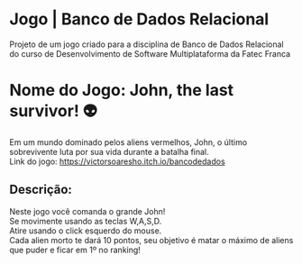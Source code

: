 # Jogo | Banco de Dados Relacional
 Projeto de um jogo criado para a disciplina de Banco de Dados Relacional do curso de Desenvolvimento de Software Multiplataforma da Fatec Franca

 # Nome do Jogo: John, the last survivor! 👽
 Em um mundo dominado pelos aliens vermelhos, John, o último sobrevivente luta por sua vida durante a batalha final. <BR>
 Link do jogo: <a href="https://victorsoaresho.itch.io/bancodedados" target="_blank">https://victorsoaresho.itch.io/bancodedados<a>

 ## Descrição: 
 Neste jogo você comanda o grande John! <BR>
 Se movimente usando as teclas W,A,S,D. <BR>
 Atire usando o click esquerdo do mouse. <BR>
 Cada alien morto te dará 10 pontos, seu objetivo é matar o máximo de aliens que puder e ficar em 1º no ranking!

 
